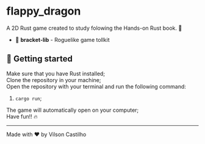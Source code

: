 # flappy_dragon

A 2D Rust game created to study folowing the Hands-on Rust book. 📖

- 👾 **bracket-lib** - Roguelike game tollkit

## 🚀 Getting started

Make sure that you have Rust installed;<br />
Clone the repository in your machine;<br />
Open the repository with your terminal and run the following command:

1. `cargo run`;

The game will automatically open on your computer;<br />
Have fun!! 🔥

---

Made with ♥ by Vilson Castilho
